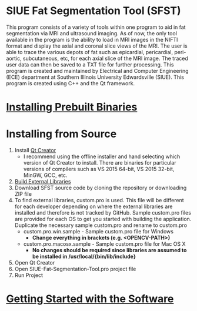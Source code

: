 # SIUE Fat Segmentation Tool (SFST)
This program consists of a variety of tools within one program to aid in fat segmentation via MRI and ultrasound imaging. As of now, the only tool available in the program is the ability to load in MRI images in the NIFTI format and display the axial and coronal slice views of the MRI. The user is able to trace the various depots of fat such as epicardial, pericardial, peri-aortic, subcutaneous, etc, for each axial slice of the MRI image. The traced user data can then be saved to a TXT file for further processing. This program is created and maintained by Electrical and Computer Engineering (ECE) department at Southern Illinois University Edwardsville (SIUE). This program is created using C++ and the Qt framework.

# [Installing Prebuilt Binaries](https://github.com/addisonElliott/SIUE-Fat-Segmentation-Tool/wiki/Installation)

# Installing from Source
1. Install [Qt Creator](https://www.qt.io/)
    * I recommend using the offline installer and hand selecting which version of Qt Creator to install. There are binaries for particular versions of compilers such as VS 2015 64-bit, VS 2015 32-bit, MinGW, GCC, etc. 
2. [Build External Libraries](https://github.com/addisonElliott/SIUE-Fat-Segmentation-Tool/wiki/Building-External-Libraries)
3. Download SFST source code by cloning the repository or downloading ZIP file
4. To find external libraries, custom.pro is used. This file will be different for each developer depending on where the external libraries are installed and therefore is not tracked by GitHub. Sample custom.pro files are provided for each OS to get you started with building the application. Duplicate the necessary sample custom.pro and rename to custom.pro
    * custom.pro.win.sample - Sample custom.pro file for Windows
        * __Change everything in brackets (e.g. \<OPENCV-PATH\>)__
    * custom.pro.macosx.sample - Sample custom.pro file for Mac OS X
        * __No changes should be required since libraries are assumed to be installed in /usr/local/{bin/lib/include}__
5. Open Qt Creator
6. Open SIUE-Fat-Segmentation-Tool.pro project file
7. Run Project

# [Getting Started with the Software](https://github.com/addisonElliott/SIUE-Fat-Segmentation-Tool/wiki/Getting-Started)

